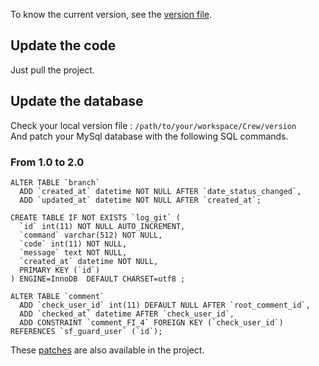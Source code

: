 To know the current version, see the [version file](https://github.com/pmsipilot/Crew/blob/master/version).

## Update the code

Just pull the project.

## Update the database

Check your local version file : `/path/to/your/workspace/Crew/version`  
And patch your MySql database with the following SQL commands.

### From 1.0 to 2.0

    ALTER TABLE `branch` 
      ADD `created_at` datetime NOT NULL AFTER `date_status_changed`,
      ADD `updated_at` datetime NOT NULL AFTER `created_at`;

    CREATE TABLE IF NOT EXISTS `log_git` (
      `id` int(11) NOT NULL AUTO_INCREMENT,
      `command` varchar(512) NOT NULL,
      `code` int(11) NOT NULL,
      `message` text NOT NULL,
      `created_at` datetime NOT NULL,
      PRIMARY KEY (`id`)
    ) ENGINE=InnoDB  DEFAULT CHARSET=utf8 ;

    ALTER TABLE `comment`
      ADD `check_user_id` int(11) DEFAULT NULL AFTER `root_comment_id`,
      ADD `checked_at` datetime AFTER `check_user_id`,
      ADD CONSTRAINT `comment_FI_4` FOREIGN KEY (`check_user_id`) REFERENCES `sf_guard_user` (`id`);

These  [patches](https://github.com/pmsipilot/Crew/tree/master/update/sql/1.0) are also available in the project.
